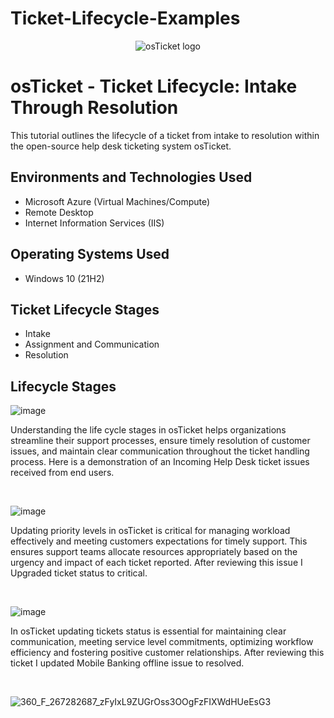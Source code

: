 # Ticket-Lifecycle-Examples
<p align="center">
<img src="https://i.imgur.com/Clzj7Xs.png" alt="osTicket logo"/>
</p>

<h1>osTicket - Ticket Lifecycle: Intake Through Resolution</h1>
This tutorial outlines the lifecycle of a ticket from intake to resolution within the open-source help desk ticketing system osTicket.<br />






<h2>Environments and Technologies Used</h2>

- Microsoft Azure (Virtual Machines/Compute)
- Remote Desktop
- Internet Information Services (IIS)

<h2>Operating Systems Used </h2>

- Windows 10</b> (21H2)

<h2>Ticket Lifecycle Stages</h2>

- Intake
- Assignment and Communication
- Resolution

<h2>Lifecycle Stages</h2>

<p>

![image](https://github.com/alhutchinson/Ticket-Lifecycle-Examples/assets/171261246/a6e47b2c-f634-4f53-8730-565bd0d1bac8)

</p>
<p>
Understanding the life cycle stages in osTicket helps organizations streamline their support processes, ensure timely resolution of customer issues, and maintain clear communication throughout the ticket handling process. Here is a demonstration of an Incoming Help Desk ticket issues received from end users.
</p>
<br />

<p>

![image](https://github.com/alhutchinson/Ticket-Lifecycle-Examples/assets/171261246/782755af-e242-4275-824e-ad010793bb89)

</p>
<p>
Updating priority levels in osTicket is critical for managing workload effectively and meeting customers expectations for timely support. This ensures support teams allocate resources appropriately based on the urgency and impact of each ticket reported. After reviewing this issue I Upgraded ticket status to critical.
</p>
<br />

<p>

![image](https://github.com/alhutchinson/Ticket-Lifecycle-Examples/assets/171261246/1fd76c72-61f8-4e9e-b932-e5f1e468a0b7)

</p>
<p>
In osTicket updating tickets status is essential for maintaining clear communication, meeting service level commitments, optimizing workflow efficiency and fostering positive customer relationships. After reviewing this ticket I updated Mobile Banking offline issue to resolved.
</p>
<br />

![360_F_267282687_zFyIxL9ZUGrOss3OOgFzFIXWdHUeEsG3](https://github.com/techwithterrence/Configuring-On-premises-Active-Directory-within-Azure-VMs/assets/174138674/556faa08-ff85-4d2c-b328-a2c04dcbb3a0)



